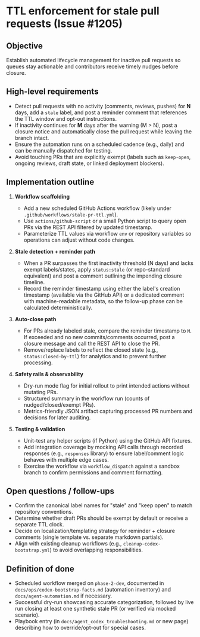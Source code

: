 <!-- bootstrap for codex on issue #1205 -->

# TTL enforcement for stale pull requests (Issue #1205)

## Objective
Establish automated lifecycle management for inactive pull requests so queues stay actionable and contributors receive timely nudges before closure.

## High-level requirements
- Detect pull requests with no activity (comments, reviews, pushes) for **N** days, add a `stale` label, and post a reminder comment that references the TTL window and opt-out instructions.
- If inactivity continues for **M** days after the warning (M > N), post a closure notice and automatically close the pull request while leaving the branch intact.
- Ensure the automation runs on a scheduled cadence (e.g., daily) and can be manually dispatched for testing.
- Avoid touching PRs that are explicitly exempt (labels such as `keep-open`, ongoing reviews, draft state, or linked deployment blockers).

## Implementation outline
1. **Workflow scaffolding**
   - Add a new scheduled GitHub Actions workflow (likely under `.github/workflows/stale-pr-ttl.yml`).
   - Use `actions/github-script` or a small Python script to query open PRs via the REST API filtered by updated timestamp.
   - Parameterize TTL values via workflow `env` or repository variables so operations can adjust without code changes.

2. **Stale detection + reminder path**
   - When a PR surpasses the first inactivity threshold (N days) and lacks exempt labels/states, apply `status:stale` (or repo-standard equivalent) and post a comment outlining the impending closure timeline.
   - Record the reminder timestamp using either the label's creation timestamp (available via the GitHub API) or a dedicated comment with machine-readable metadata, so the follow-up phase can be calculated deterministically.

3. **Auto-close path**
   - For PRs already labeled stale, compare the reminder timestamp to `M`. If exceeded and no new commits/comments occurred, post a closure message and call the REST API to close the PR.
   - Remove/replace labels to reflect the closed state (e.g., `status:closed-by-ttl`) for analytics and to prevent further processing.

4. **Safety rails & observability**
   - Dry-run mode flag for initial rollout to print intended actions without mutating PRs.
   - Structured summary in the workflow run (counts of nudged/closed/exempt PRs).
   - Metrics-friendly JSON artifact capturing processed PR numbers and decisions for later auditing.

5. **Testing & validation**
   - Unit-test any helper scripts (if Python) using the GitHub API fixtures.
   - Add integration coverage by mocking API calls through recorded responses (e.g., `responses` library) to ensure label/comment logic behaves with multiple edge cases.
   - Exercise the workflow via `workflow_dispatch` against a sandbox branch to confirm permissions and comment formatting.

## Open questions / follow-ups
- Confirm the canonical label names for "stale" and "keep open" to match repository conventions.
- Determine whether draft PRs should be exempt by default or receive a separate TTL clock.
- Decide on localization/templating strategy for reminder + closure comments (single template vs. separate markdown partials).
- Align with existing cleanup workflows (e.g., `cleanup-codex-bootstrap.yml`) to avoid overlapping responsibilities.

## Definition of done
- Scheduled workflow merged on `phase-2-dev`, documented in `docs/ops/codex-bootstrap-facts.md` (automation inventory) and `docs/agent-automation.md` if necessary.
- Successful dry-run showcasing accurate categorization, followed by live run closing at least one synthetic stale PR (or verified via mocked scenario).
- Playbook entry (in `docs/agent_codex_troubleshooting.md` or new page) describing how to override/opt-out for special cases.
